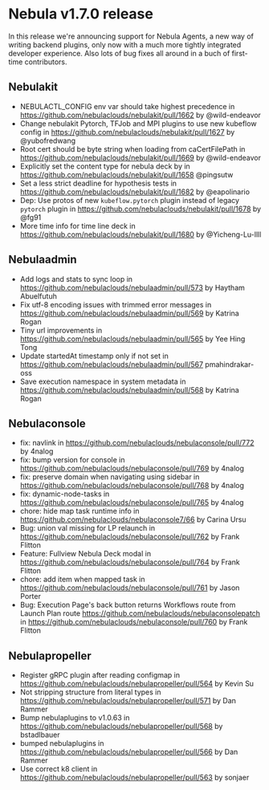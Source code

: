 # Nebula v1.7.0 release

In this release we're announcing support for Nebula Agents, a new way of writing backend plugins, only now with a much more tightly integrated developer experience. Also lots of bug fixes all around in a buch of first-time contributors.

## Nebulakit

* NEBULACTL_CONFIG env var should take highest precedence in https://github.com/nebulaclouds/nebulakit/pull/1662  by @wild-endeavor 
* Change nebulakit Pytorch, TFJob and MPI plugins to use new kubeflow config in https://github.com/nebulaclouds/nebulakit/pull/1627  by @yubofredwang 
* Root cert should be byte string when loading from caCertFilePath in https://github.com/nebulaclouds/nebulakit/pull/1669 by @wild-endeavor 
* Explicitly set the content type for nebula deck by in https://github.com/nebulaclouds/nebulakit/pull/1658 @pingsutw 
* Set a less strict deadline for hypothesis tests in https://github.com/nebulaclouds/nebulakit/pull/1682 by @eapolinario 
* Dep: Use protos of new `kubeflow.pytorch` plugin instead of legacy `pytorch` plugin in https://github.com/nebulaclouds/nebulakit/pull/1678 by @fg91 
* More time info for time line deck in https://github.com/nebulaclouds/nebulakit/pull/1680 by @Yicheng-Lu-llll

## Nebulaadmin

* Add logs and stats to sync loop in https://github.com/nebulaclouds/nebulaadmin/pull/573 by Haytham Abuelfutuh
* Fix utf-8 encoding issues with trimmed error messages in https://github.com/nebulaclouds/nebulaadmin/pull/569 by Katrina Rogan
* Tiny url improvements in https://github.com/nebulaclouds/nebulaadmin/pull/565 by Yee Hing Tong
* Update startedAt timestamp only if not set in https://github.com/nebulaclouds/nebulaadmin/pull/567 pmahindrakar-oss
* Save execution namespace in system metadata in https://github.com/nebulaclouds/nebulaadmin/pull/568 by Katrina Rogan

## Nebulaconsole

* fix: navlink in https://github.com/nebulaclouds/nebulaconsole/pull/772 by 4nalog
* fix: bump version for console in https://github.com/nebulaclouds/nebulaconsole/pull/769 by 4nalog
* fix: preserve domain when navigating using sidebar in https://github.com/nebulaclouds/nebulaconsole/pull/768 by 4nalog
* fix: dynamic-node-tasks in https://github.com/nebulaclouds/nebulaconsole/pull/765 by 4nalog
* chore: hide map task runtime info in https://github.com/nebulaclouds/nebulaconsole7/66 by Carina Ursu
* Bug: union val missing for LP relaunch in  https://github.com/nebulaclouds/nebulaconsole/pull/762 by Frank Flitton
* Feature: Fullview Nebula Deck modal in https://github.com/nebulaclouds/nebulaconsole/pull/764 by Frank Flitton
* chore: add item when mapped task in https://github.com/nebulaclouds/nebulaconsole/pull/761 by Jason Porter
* Bug: Execution Page's back button returns Workflows route from Launch Plan route https://github.com/nebulaclouds/nebulaconsolepatch in https://github.com/nebulaclouds/nebulaconsole/pull/760 by Frank Flitton

## Nebulapropeller

* Register gRPC plugin after reading configmap in https://github.com/nebulaclouds/nebulapropeller/pull/564 by Kevin Su
* Not stripping structure from literal types in https://github.com/nebulaclouds/nebulapropeller/pull/571 by Dan Rammer
* Bump nebulaplugins to v1.0.63 in https://github.com/nebulaclouds/nebulapropeller/pull/568 by bstadlbauer
* bumped nebulaplugins in https://github.com/nebulaclouds/nebulapropeller/pull/566 by Dan Rammer
* Use correct k8 client in https://github.com/nebulaclouds/nebulapropeller/pull/563 by sonjaer

